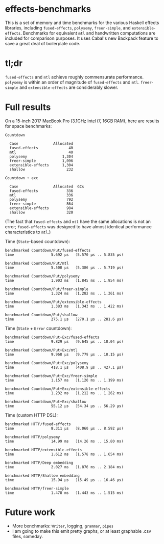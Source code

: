 # effects-benchmarks

This is a set of memory and time benchmarks for the various Haskell effects libraries, including `fused-effects`, `polysemy`, `freer-simple`, and `extensible-effects`. Benchmarks for equivalent `mtl` and handwritten computations are included for comparison purposes. It uses Cabal's new Backpack feature to save a great deal of boilerplate code.

# tl;dr

`fused-effects` and `mtl` achieve roughly commensurate performance. `polysemy` is within an order of magnitude of `fused-effects` and `mtl`. `freer-simple` and `extensible-effects` are considerably slower.

# Full results

On a 15-inch 2017 MacBook Pro (3.1GHz Intel i7, 16GB RAM), here are results for space benchmarks:

```
Countdown

  Case                Allocated
  fused-effects              40
  mtl                        40
  polysemy                1,304
  freer-simple            1,096
  extensible-effects      1,304
  shallow                   232

Countdown + exc

  Case                Allocated  GCs
  fused-effects             336
  mtl                       336
  polysemy                  792
  freer-simple              864
  extensible-effects        984
  shallow                   320
```

(The fact that `fused-effects` and `mtl` have the same allocations is not an error; `fused-effects` was designed to have almost identical performance characteristics to `mtl`.)

Time (`State`-based countdown):

```
benchmarked Countdown/Put/fused-effects
time                 5.692 μs   (5.570 μs .. 5.835 μs)

benchmarked Countdown/Put/mtl
time                 5.500 μs   (5.386 μs .. 5.719 μs)

benchmarked Countdown/Put/polysemy
time                 1.903 ms   (1.845 ms .. 1.954 ms)

benchmarked Countdown/Put/freer-simple
time                 1.324 ms   (1.282 ms .. 1.361 ms)

benchmarked Countdown/Put/extensible-effects
time                 1.383 ms   (1.343 ms .. 1.422 ms)

benchmarked Countdown/Put/shallow
time                 275.1 μs   (270.1 μs .. 281.6 μs)
```

Time (`State` + `Error` countdown):

```
benchmarked Countdown/Put+Exc/fused-effects
time                 9.829 μs   (9.645 μs .. 10.04 μs)

benchmarked Countdown/Put+Exc/mtl
time                 9.968 μs   (9.779 μs .. 10.15 μs)

benchmarked Countdown/Put+Exc/polysemy
time                 418.1 μs   (408.9 μs .. 427.1 μs)

benchmarked Countdown/Put+Exc/freer-simple
time                 1.157 ms   (1.120 ms .. 1.199 ms)

benchmarked Countdown/Put+Exc/extensible-effects
time                 1.232 ms   (1.212 ms .. 1.262 ms)

benchmarked Countdown/Put+Exc/shallow
time                 55.12 μs   (54.34 μs .. 56.29 μs)
```

Time (custom HTTP DSL):

```
benchmarked HTTP/fused-effects
time                 8.311 μs   (8.060 μs .. 8.592 μs)

benchmarked HTTP/polysemy
time                 14.99 ms   (14.26 ms .. 15.80 ms)

benchmarked HTTP/extensible-effects
time                 1.612 ms   (1.578 ms .. 1.654 ms)

benchmarked HTTP/Deep embedding
time                 2.027 ms   (1.876 ms .. 2.184 ms)

benchmarked HTTP/Shallow embedding
time                 15.94 μs   (15.49 μs .. 16.46 μs)

benchmarked HTTP/freer-simple
time                 1.478 ms   (1.443 ms .. 1.515 ms)
```

# Future work
* More benchmarks: `Writer`, logging, `grammar`, `pipes`
* I am going to make this emit pretty graphs, or at least graphable .csv files, someday.
